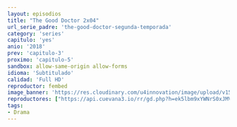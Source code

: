 ```yaml
---
layout: episodios
title: "The Good Doctor 2x04"
url_serie_padre: 'the-good-doctor-segunda-temporada'
category: 'series'
capitulo: 'yes'
anio: '2018'
prev: 'capitulo-3'
proximo: 'capitulo-5'
sandbox: allow-same-origin allow-forms
idioma: 'Subtitulado'
calidad: 'Full HD'
reproductor: fembed
image_banner: 'https://res.cloudinary.com/u4innovation/image/upload/v1560111093/goodd-dcotro-banner-min_tsja92.jpg'
reproductores: ["https://api.cuevana3.io/rr/gd.php?h=ek5lbm9xYWNrS0xJMVp5b21KREk0dFBLbjVkaHhkRGdrOG1jbnBpUnhhS1Z4cVdtb05mRTFhWGFwYUtnazlyc21zMXFvbXpNcWVEUm5JRnpxcHJKcDZXU3FadVkyUT09"]
tags:
- Drama
---
```













